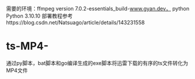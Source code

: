 需要的环境：ffmpeg version 7.0.2-essentials_build-www.gyan.dev，
python Python 3.10.10
部署教程参考https://blog.csdn.net/Natsuago/article/details/143231558
# ts-MP4-
通过py脚本，bat脚本和go编译生成的exe脚本将迅雷下载的有序的ts文件转化为MP4文件
